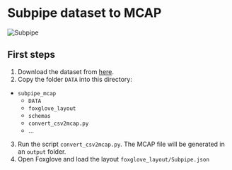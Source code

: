 # Subpipe dataset to MCAP

![Subpipe](subpipe.gif)

## First steps

1. Download the dataset from [here](https://zenodo.org/records/12666132). 
2. Copy the folder `DATA` into this directory:

* `subpipe_mcap`
    * `DATA`
    * `foxglove_layout`
    * `schemas`
    * `convert_csv2mcap.py`
    * ...

3. Run the script `convert_csv2mcap.py`. The MCAP file will be generated in an `output` folder.
4. Open Foxglove and load the layout `foxglove_layout/Subpipe.json`


